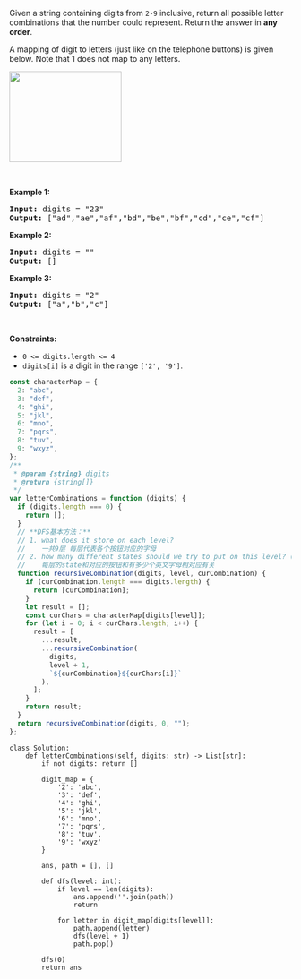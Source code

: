 <p>Given a string containing digits from <code>2-9</code> inclusive, return all possible letter combinations that the number could represent. Return the answer in <strong>any order</strong>.</p>

<p>A mapping of digit to letters (just like on the telephone buttons) is given below. Note that 1 does not map to any letters.</p>

<p><img src="https://upload.wikimedia.org/wikipedia/commons/thumb/7/73/Telephone-keypad2.svg/200px-Telephone-keypad2.svg.png" style="width: 200px; height: 162px;" /></p>

<p>&nbsp;</p>
<p><strong>Example 1:</strong></p>

<pre>
<strong>Input:</strong> digits = &quot;23&quot;
<strong>Output:</strong> [&quot;ad&quot;,&quot;ae&quot;,&quot;af&quot;,&quot;bd&quot;,&quot;be&quot;,&quot;bf&quot;,&quot;cd&quot;,&quot;ce&quot;,&quot;cf&quot;]
</pre>

<p><strong>Example 2:</strong></p>

<pre>
<strong>Input:</strong> digits = &quot;&quot;
<strong>Output:</strong> []
</pre>

<p><strong>Example 3:</strong></p>

<pre>
<strong>Input:</strong> digits = &quot;2&quot;
<strong>Output:</strong> [&quot;a&quot;,&quot;b&quot;,&quot;c&quot;]
</pre>

<p>&nbsp;</p>
<p><strong>Constraints:</strong></p>

<ul>
	<li><code>0 &lt;= digits.length &lt;= 4</code></li>
	<li><code>digits[i]</code> is a digit in the range <code>[&#39;2&#39;, &#39;9&#39;]</code>.</li>
</ul>

```js
const characterMap = {
  2: "abc",
  3: "def",
  4: "ghi",
  5: "jkl",
  6: "mno",
  7: "pqrs",
  8: "tuv",
  9: "wxyz",
};
/**
 * @param {string} digits
 * @return {string[]}
 */
var letterCombinations = function (digits) {
  if (digits.length === 0) {
    return [];
  }
  // **DFS基本方法：**
  // 1. what does it store on each level?
  //    一共9层 每层代表各个按钮对应的字母
  // 2. how many different states should we try to put on this level? (每层有多少个状态/case需要try?)
  //    每层的state和对应的按钮和有多少个英文字母相对应有关
  function recursiveCombination(digits, level, curCombination) {
    if (curCombination.length === digits.length) {
      return [curCombination];
    }
    let result = [];
    const curChars = characterMap[digits[level]];
    for (let i = 0; i < curChars.length; i++) {
      result = [
        ...result,
        ...recursiveCombination(
          digits,
          level + 1,
          `${curCombination}${curChars[i]}`
        ),
      ];
    }
    return result;
  }
  return recursiveCombination(digits, 0, "");
};
```

```python3
class Solution:
    def letterCombinations(self, digits: str) -> List[str]:
        if not digits: return []

        digit_map = {
            '2': 'abc',
            '3': 'def',
            '4': 'ghi',
            '5': 'jkl',
            '6': 'mno',
            '7': 'pqrs',
            '8': 'tuv',
            '9': 'wxyz'
        }

        ans, path = [], []

        def dfs(level: int):
            if level == len(digits):
                ans.append(''.join(path))
                return

            for letter in digit_map[digits[level]]:
                path.append(letter)
                dfs(level + 1)
                path.pop()

        dfs(0)
        return ans

```